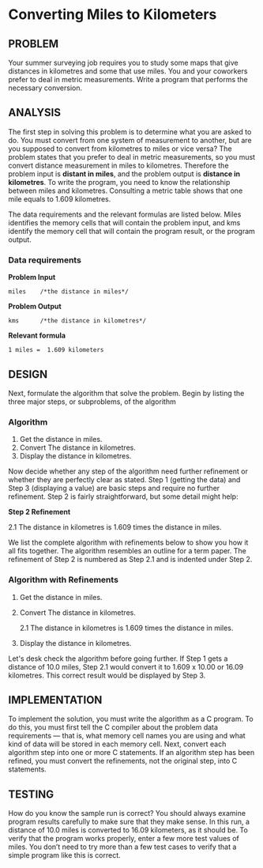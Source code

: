 # Converting Miles to Kilometers

## PROBLEM

Your summer surveying job requires you to study some maps that give distances in kilometres and some that use miles. You and your coworkers prefer to deal in metric measurements. Write a program that performs the necessary conversion.

## ANALYSIS

The first step in solving this problem is to determine what you are asked to do. You must convert from one system of measurement to another, but are you supposed to convert from kilometres to miles or vice versa? The problem states that you prefer to deal in metric measurements, so you must convert distance measurement in miles to kilometres. Therefore the problem input is **distant in miles**, and the problem output is **distance in kilometres**. To write the program, you need to know the relationship between miles and kilometres. Consulting a metric table shows that one mile equals to 1.609 kilometres.

The data requirements and the relevant formulas are listed below. Miles identifies the memory cells that will contain the problem input, and kms identify the memory cell that will contain the program result, or the program output.

### Data requirements

**Problem Input**

```miles    /*the distance in miles*/```

**Problem Output** 

```kms      /*the distance in kilometres*/```

**Relevant formula** 

```1 miles =  1.609 kilometers```

## DESIGN

Next, formulate the algorithm that solve the problem. Begin by listing the three major steps, or subproblems, of the algorithm

### Algorithm

1. Get the distance in miles.
2. Convert The distance in kilometres.
3. Display the distance in kilometres.

Now decide whether any step of the algorithm need further refinement or whether they are perfectly clear as stated. Step 1 (getting the data) and Step 3 (displaying a value) are basic steps and require no further refinement. Step 2 is fairly straightforward, but some detail might help:

**Step 2 Refinement**

2.1 The distance in kilometres is 1.609 times the distance in miles.

We list the complete algorithm with refinements below to show you how it all fits together. The algorithm resembles an outline for a term paper. The refinement of Step 2 is numbered as Step 2.1 and is indented under Step 2.

### Algorithm with Refinements

1. Get the distance in miles.
2. Convert The distance in kilometres.

    2.1 The distance in kilometres is 1.609 times the distance in miles.

3. Display the distance in kilometres.

Let's desk check the algorithm before going further. If Step 1 gets a distance of 10.0 miles, Step 2.1 would convert it to 1.609 x 10.00 or 16.09 kilometres. This correct result would be displayed by Step 3.

## IMPLEMENTATION

To implement the solution, you must write the algorithm as a C program. To do this, you must first tell the C compiler about the problem data requirements — that is, what memory cell names you are using and what kind of data will be stored in each memory cell. Next, convert each algorithm step into one or more C statements. If an algorithm step has been refined, you must convert the refinements, not the original step, into C statements.

## TESTING

How do you know the sample run is correct? You should always examine program results carefully to make sure that they make sense. In this run, a distance of 10.0 miles is converted to 16.09 kilometers, as it should be. To verify that the program works properly, enter a few more test values of miles. You don’t need to try more than a few test cases to verify that a simple program like this is correct.